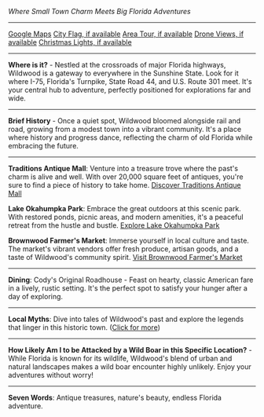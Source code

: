 *Where Small Town Charm Meets Big Florida Adventures*

---

[Google Maps](https://www.google.com/maps/place/Wildwood,+FL/data=!3m1!1e3)
[City Flag, if available](https://www.google.com/search?tbm=isch&q=Wildwood+FL+Flag+Picture)
[Area Tour, if available](https://www.youtube.com/results?search_query=Wildwood+FL+4k+tour)
[Drone Views, if available](https://www.youtube.com/results?search_query=Wildwood+FL+4k+drone)
[Christmas Lights, if available](https://www.youtube.com/results?search_query=Wildwood+FL+christmas+lights&sp=CAI%253D)

---

**Where is it?** - Nestled at the crossroads of major Florida highways, Wildwood is a gateway to everywhere in the Sunshine State. Look for it where I-75, Florida's Turnpike, State Road 44, and U.S. Route 301 meet. It's your central hub to adventure, perfectly positioned for explorations far and wide.

---

**Brief History** - Once a quiet spot, Wildwood bloomed alongside rail and road, growing from a modest town into a vibrant community. It's a place where history and progress dance, reflecting the charm of old Florida while embracing the future.

---

**Traditions Antique Mall**: Venture into a treasure trove where the past's charm is alive and well. With over 20,000 square feet of antiques, you're sure to find a piece of history to take home.
[Discover Traditions Antique Mall](https://www.youtube.com/results?search_query=Wildwood+FL+Traditions+Antique+Mall)

**Lake Okahumpka Park**: Embrace the great outdoors at this scenic park. With restored ponds, picnic areas, and modern amenities, it's a peaceful retreat from the hustle and bustle.
[Explore Lake Okahumpka Park](https://www.youtube.com/results?search_query=Wildwood+FL+Lake+Okahumpka+Park)

**Brownwood Farmer's Market**: Immerse yourself in local culture and taste. The market's vibrant vendors offer fresh produce, artisan goods, and a taste of Wildwood's community spirit.
[Visit Brownwood Farmer's Market](https://www.youtube.com/results?search_query=Wildwood+FL+Brownwood+Farmer's+Market)

---

**Dining**: Cody's Original Roadhouse - Feast on hearty, classic American fare in a lively, rustic setting. It's the perfect spot to satisfy your hunger after a day of exploring.

---

**Local Myths**: Dive into tales of Wildwood's past and explore the legends that linger in this historic town. ([Click for more](https://www.google.com/search?q=Wildwood+FL+local+myths))

---

**How Likely Am I to be Attacked by a Wild Boar in this Specific Location?** - While Florida is known for its wildlife, Wildwood's blend of urban and natural landscapes makes a wild boar encounter highly unlikely. Enjoy your adventures without worry!

---

**Seven Words**: Antique treasures, nature's beauty, endless Florida adventure.